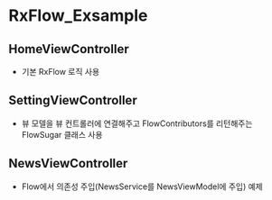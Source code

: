 # RxFlow_Exsample

## HomeViewController
 - 기본 RxFlow 로직 사용

## SettingViewController
 - 뷰 모델을 뷰 컨트롤러에 연결해주고 FlowContributors를 리턴해주는 FlowSugar 클래스 사용

## NewsViewController
 - Flow에서 의존성 주입(NewsService를 NewsViewModel에 주입) 예제
